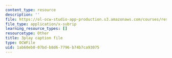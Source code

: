 ```yaml
---
content_type: resource
description: ''
file: https://ol-ocw-studio-app-production.s3.amazonaws.com/courses/res-18-009-learn-differential-equations-up-close-with-gilbert-strang-and-cleve-moler-fall-2015/1ab60eb007bdb8d67796b74b7ca93075_FATUw506mE.srt
file_type: application/x-subrip
learning_resource_types: []
resourcetype: Other
title: 3play caption file
type: OCWFile
uid: 1ab60eb0-07bd-b8d6-7796-b74b7ca93075
---
```

